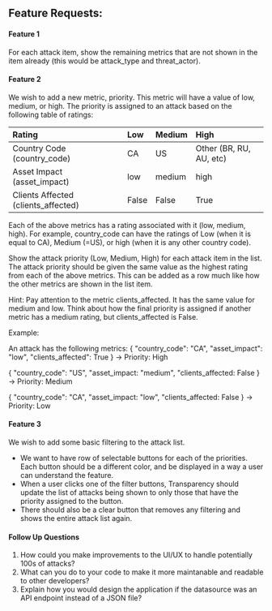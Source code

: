 ## Feature Requests:

#### Feature 1

For each attack item, show the remaining metrics that are not shown in the item already (this would be attack_type and threat_actor).

#### Feature 2

We wish to add a new metric, priority. This metric will have a value of low, medium, or high. The priority is assigned to an attack based on the following table of ratings:

| Rating                              | Low   | Medium | High                    |
| :---------------------------------- | :---- | :----- | :---------------------- |
| Country Code (country_code)         | CA    | US     | Other (BR, RU, AU, etc) |
| Asset Impact (asset_impact)         | low   | medium | high                    |
| Clients Affected (clients_affected) | False | False  | True                    |

Each of the above metrics has a rating associated with it (low, medium, high). For example, country_code can have the ratings of Low (when it is equal to CA), Medium (=US), or high (when it is any other country code).

Show the attack priority (Low, Medium, High) for each attack item in the list. The attack priority should be given the same value as the highest rating from each of the above metrics. This can be added as a row much like how the other metrics are shown in the list item.

Hint: Pay attention to the metric clients_affected. It has the same value for medium and low. Think about how the final priority is assigned if another metric has a medium rating, but clients_affected is False.

Example:

An attack has the following metrics:
{
"country_code": "CA",
"asset_impact": "low",
"clients_affected": True
}
-> Priority: High

{
"country_code": "US",
"asset_impact: "medium",
"clients_affected: False
}
-> Priority: Medium

{
"country_code": "CA",
"asset_impact: "low",
"clients_affected: False
}
-> Priority: Low

#### Feature 3

We wish to add some basic filtering to the attack list.

- We want to have row of selectable buttons for each of the priorities. Each button should be a different color, and be displayed in a way a user can understand the feature.
- When a user clicks one of the filter buttons, Transparency should update the list of attacks being shown to only those that have the priority assigned to the button.
- There should also be a clear button that removes any filtering and shows the entire attack list again.

#### Follow Up Questions

1. How could you make improvements to the UI/UX to handle potentially 100s of attacks?
2. What can you do to your code to make it more maintanable and readable to other developers?
3. Explain how you would design the application if the datasource was an API endpoint instead of a JSON file?
